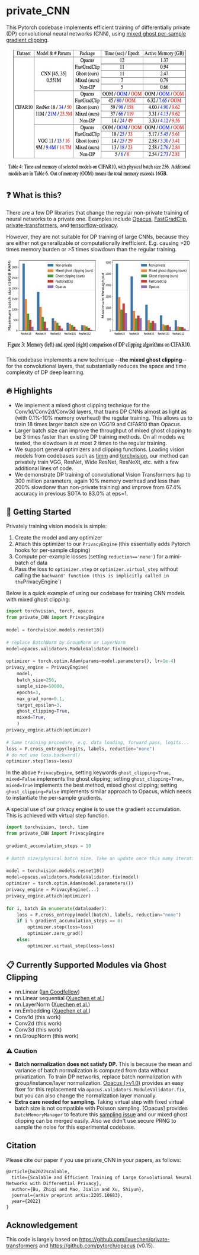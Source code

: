 # private_CNN

This Pytorch codebase implements efficient training of differentially private (DP) convolutional neural networks (CNN), using [mixed ghost per-sample gradient clipping](https://arxiv.org/pdf/2205.10683.pdf).

<p align="center">
  <img width="600" height="350" src="./assets/cifar10_memory_speed.png">
</p>

## ❓ What is this?

There are a few DP libraries that change the regular non-private training of neural networks to a private one. Examples include [Opacus](https://github.com/pytorch/opacus/blob/main/Migration_Guide.md#if-youre-using-virtual-steps), [FastGradClip](https://github.com/ppmlguy/fastgradclip), [private-transformers](https://github.com/lxuechen/private-transformers), and [tensorflow-privacy](https://github.com/tensorflow/privacy).

However, they are not suitable for DP training of large CNNs, because they are either not generalizable or computationally inefficient. E.g. causing >20 times memory burden or >5 times slowdown than the regular training.

<p align="center">
  <img width="750" height="250" src="./assets/cifar10_stress_tests.png">
</p>

This codebase implements a new technique --**the mixed ghost clipping**-- for the convolutional layers, that substantially reduces the space and time complexity of DP deep learning.

## 🔥 Highlights

* We implement a mixed ghost clipping technique for the Conv1d/Conv2d/Conv3d layers, that trains DP CNNs almost as light as (with 0.1%-10% memory overhead) the regular training. This allows us to train 18 times larger batch size on VGG19 and CIFAR10 than Opacus.
* Larger batch size can improve the throughput of mixed ghost clipping to be 3 times faster than existing DP training methods. On all models we tested, the slowdown is at most 2 times to the regular training.
* We support general optimizers and clipping functions. Loading vision models from codebases such as [timm](https://github.com/rwightman/pytorch-image-models) and [torchvision](https://pytorch.org/vision/stable/models.html), our method can privately train VGG, ResNet, Wide ResNet, ResNeXt, etc. with a few additional lines of code.
* We demonstrate DP training of convolutional Vision Transformers (up to 300 million parameters, again 10% memory overhead and less than 200% slowdonw than non-private training) and improve from 67.4% accuracy in previous SOTA to 83.0% at eps=1.

## 🚀 Getting Started

Privately training vision models is simple:

1. Create the model and any optimizer
2. Attach this optimizer to our `PrivacyEngine` (this essentially adds Pytorch hooks for per-sample clipping)
3. Compute per-example losses (setting `reduction=='none'`) for a mini-batch of data
4. Pass the loss to `optimizer.step` or `optimizer.virtual_step` without calling the `backward' function (this is implicitly called in the`PrivacyEngine`)

Below is a quick example of using our codebase for training CNN models with mixed ghost clipping:

```python
import torchvision, torch, opacus
from private_CNN import PrivacyEngine

model = torchvision.models.resnet18()

# replace BatchNorm by GroupNorm or LayerNorm
model=opacus.validators.ModuleValidator.fix(model)

optimizer = torch.optim.Adam(params=model.parameters(), lr=1e-4)
privacy_engine = PrivacyEngine(
    model,
    batch_size=256,
    sample_size=50000,
    epochs=3,
    max_grad_norm=0.1,
    target_epsilon=3,
    ghost_clipping=True,
    mixed=True,
    )
privacy_engine.attach(optimizer)

# Same training procedure, e.g. data loading, forward pass, logits...
loss = F.cross_entropy(logits, labels, reduction="none")
# do not use loss.backward()
optimizer.step(loss=loss)
```

In the above `PrivacyEngine`, setting keywords `ghost_clipping=True, mixed=False` implements the ghost clipping; setting `ghost_clipping=True, mixed=True` implements the best method, mixed ghost clipping; setting `ghost_clipping=False` implements similar approach to Opacus, which needs to instantiate the per-sample gradients.

A special use of our privacy engine is to use the gradient accumulation. This is achieved with virtual step function.

```python
import torchvision, torch, timm
from private_CNN import PrivacyEngine

gradient_accumulation_steps = 10  

# Batch size/physical batch size. Take an update once this many iterations

model = torchvision.models.resnet18()
model=opacus.validators.ModuleValidator.fix(model)
optimizer = torch.optim.Adam(model.parameters())
privacy_engine = PrivacyEngine(...)
privacy_engine.attach(optimizer)

for i, batch in enumerate(dataloader):
    loss = F.cross_entropy(model(batch), labels, reduction="none")
    if i % gradient_accumulation_steps == 0:
        optimizer.step(loss=loss)
        optimizer.zero_grad()
    else:
        optimizer.virtual_step(loss=loss)
```

## :clipboard: Currently Supported Modules via Ghost Clipping

* nn.Linear ([Ian Goodfellow](https://arxiv.org/abs/1510.01799))
* nn.Linear sequential ([Xuechen et al.](https://arxiv.org/abs/2110.05679))
* nn.LayerNorm ([Xuechen et al.](https://arxiv.org/abs/2110.05679))
* nn.Embedding ([Xuechen et al.](https://arxiv.org/abs/2110.05679))
* Conv1d (this work)
* Conv2d (this work)
* Conv3d (this work)
* nn.GroupNorm (this work)

### :warning: Caution

* **Batch normalization does not satisfy DP.** This is because the mean and variance of batch normalization is computed from data without privatization. To train DP networks, replace batch normalization with group/instance/layer normalization. [Opacus (>v1.0)](https://github.com/pytorch/opacus/blob/main/tutorials/guide_to_module_validator.ipynb) provides an easy fixer for this replacement via `opacus.validators.ModuleValidator.fix`, but you can also change the normalization layer manually.
* **Extra care needed for sampling.** Taking virtual step with fixed virtual batch size is not compatible with Poisson sampling. [Opacus] provides `BatchMemoryManager` to feature this [sampling issue](https://github.com/pytorch/opacus/blob/main/Migration_Guide.md#if-youre-using-virtual-steps) and our mixed ghost clipping can be merged easily. Also we didn't use secure PRNG to sample the noise for this experimental codebase.

## Citation

Please cite our paper if you use private_CNN in your papers, as follows:

```
@article{bu2022scalable,
  title={Scalable and Efficient Training of Large Convolutional Neural Networks with Differential Privacy},
  author={Bu, Zhiqi and Mao, Jialin and Xu, Shiyun},
  journal={arXiv preprint arXiv:2205.10683},
  year={2022}
}
```

## Acknowledgement

This code is largely based on <https://github.com/lxuechen/private-transformers> and <https://github.com/pytorch/opacus> (v0.15).
